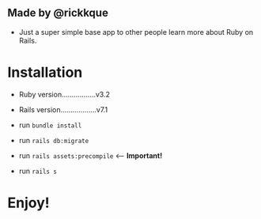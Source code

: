 ## Made by @rickkque

* Just a super simple base app to other people learn more about Ruby on Rails.

# Installation

* Ruby version.................v3.2

* Rails version..................v7.1

* run ```bundle install```

* run ```rails db:migrate```

* run ```rails assets:precompile``` <-- **Important!**

* run ```rails s```

# Enjoy!
